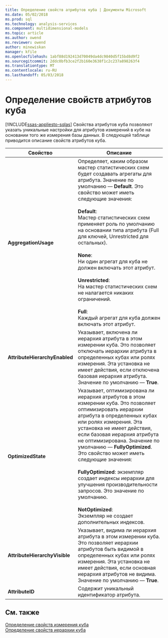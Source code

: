 ```yaml
---
title: Определение свойств атрибутов куба | Документы Microsoft
ms.date: 05/02/2018
ms.prod: sql
ms.technology: analysis-services
ms.component: multidimensional-models
ms.topic: article
ms.author: owend
ms.reviewer: owend
author: minewiskan
manager: kfile
ms.openlocfilehash: 1abf88d192413d70049da4dc9840d5f15bd8d9f2
ms.sourcegitcommit: 2ddc0bfb3ce2f2b160e3638f1c2c237a898263f4
ms.translationtype: MT
ms.contentlocale: ru-RU
ms.lasthandoff: 05/03/2018
---
```

# <a name="define-cube-attribute-properties"></a>Определение свойств атрибутов куба
[!INCLUDE[ssas-appliesto-sqlas](../../includes/ssas-appliesto-sqlas.md)]
  Свойства атрибутов куба позволяют указать уникальные настройки для атрибутов измерений в кубе на основании того же измерения базы данных. В следующей таблице приводится описание свойств атрибутов куба.  
  
|Свойство|Описание|  
|--------------|-----------------|  
|**AggregationUsage**|Определяет, каким образом мастер статистических схем будет создавать агрегаты для атрибута. Значение по умолчанию — **Default**. Это свойство может иметь следующие значения:<br /><br /> **Default**:<br />                    Мастер статистических схем применяет роль по умолчанию на основании типа атрибута (Full для ключей, Unrestricted для остальных).<br /><br /> **None**:<br />                    Ни один агрегат для куба не должен включать этот атрибут.<br /><br /> **Unrestricted**:<br />                    На мастер статистических схем не налагается никаких ограничений.<br /><br /> **Full**:<br />                    Каждый агрегат для куба должен включать этот атрибут.|  
|**AttributeHierarchyEnabled**|Указывает, включена ли иерархия атрибута в этом измерении куба. Это позволяет отключать иерархии атрибута в определенных кубах или ролях измерения. Эта установка не имеет действия, если отключена базовая иерархия атрибута. Значение по умолчанию — **True**.|  
|**OptimizedState**|Указывает, оптимизирована ли иерархия атрибутов в этом измерении куба. Это позволяет оптимизировать иерархии атрибута в определенных кубах или ролях измерения. Эта установка не имеет действия, если базовая иерархия атрибута не оптимизирована. Значение по умолчанию — **FullyOptimized**. Это свойство может иметь следующие значения:<br /><br /> **FullyOptimized**: экземпляр создает индексы иерархии для улучшения производительности запросов. Это значение по умолчанию.<br /><br /> **NotOptimized**:<br />                    Экземпляр не создает дополнительных индексов.|  
|**AttributeHierarchyVisible**|Указывает, видима ли иерархия атрибута в этом измерении куба. Это позволяет иерархии атрибутов быть видимой в определенных кубах или ролях измерения. Эта установка не имеет действия, если основная иерархия атрибутов не видима. Значение по умолчанию — **True**.|  
|**AttributeID**|Содержит уникальный идентификатор атрибута.|  
  
## <a name="see-also"></a>См. также  
 [Определение свойств измерения куба](../../analysis-services/multidimensional-models/define-cube-dimension-properties.md)   
 [Определение свойств иерархии куба](../../analysis-services/multidimensional-models/define-cube-hierarchy-properties.md)  
  
  
